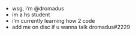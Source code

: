 - wsg, i’m @dromadus
- im a hs student
- i’m currently learning how 2 code
- add me on disc if u wanna talk dromadus#2229
<!---
dromadus/dromadus is a ✨ special ✨ repository because its `README.md` (this file) appears on your GitHub profile.
You can click the Preview link to take a look at your changes.
--->
